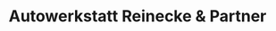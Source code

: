 ---
title: "Autowerkstatt Reinecke & Partner"
url: /berlin/autowerkstatt-reinecke-und-partner/
shop: Autowerkstatt
---